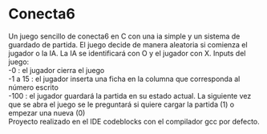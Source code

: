 # Conecta6
Un juego sencillo de conecta6 en C con una ia simple y un sistema de guardado de partida. El juego decide de manera aleatoria si comienza el jugador o la IA. La IA se identificará con O y el jugador con X. Inputs del juego:  
-0      : el jugador cierra el juego  
-1 a 15 : el jugador inserta una ficha en la columna que corresponda al número escrito  
-100    : el jugador guardará la partida en su estado actual. La siguiente vez que se abra el juego se le preguntará si quiere cargar la partida (1) o empezar una nueva (0)  
Proyecto realizado en el IDE codeblocks con el compilador gcc por defecto.
